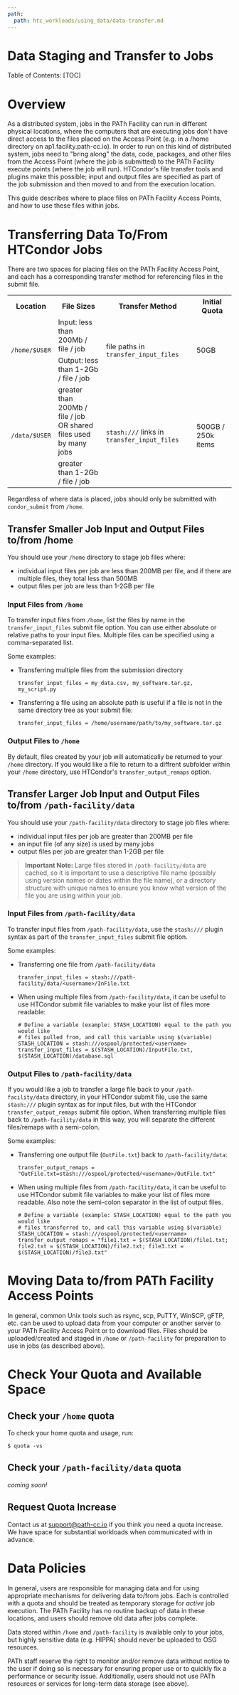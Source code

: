 ```yaml
---
path:
  path: htc_workloads/using_data/data-transfer.md
---
```


# Data Staging and Transfer to Jobs

Table of Contents: 
[TOC]

# Overview

As a distributed system, jobs in the PATh Facility can run in different physical locations, where the computers that are executing jobs don't have direct access to the files placed on the Access Point (e.g. in a /home directory on ap1.facility.path-cc.io). In order to run on this kind of distributed system, jobs need to "bring along" the data, code, packages, and other files from the Access Point (where the job is submitted) to the PATh Facility execute points (where the job will run).  HTCondor's file transfer tools and plugins make this possible; input and output files are specified as part of the job submission and then moved to and from the execution location. 

This guide describes where to place files on PATh Facility Access Points, and how to use these files within jobs. 

# Transferring Data To/From HTCondor Jobs

There are two spaces for placing files on the PATh Facility Access Point, and each has a corresponding transfer method for referencing files in the submit file. 

<table>
<tr>
  <th>Location</th>
  <th>File Sizes</th>
  <th>Transfer Method</th>
  <th>Initial Quota</th>
</tr>
<tr>
  <td rowspan="2"><code>/home/$USER</code></td>
  <td>Input: less than 200Mb / file / job</td>
  <td rowspan="2">file paths in <code>transfer_input_files</code></td>
  <td rowspan="2">50GB</td>
</tr>
<tr>
  <td>Output: less than 1-2Gb / file / job</td>
</tr>
<tr>
  <td rowspan="2"><code>/data/$USER</code></td>
  <td>greater than 200Mb / file / job <br> OR shared files used by many jobs </td>
  <td rowspan="2"><code>stash:///</code> links in <code>transfer_input_files</code></td>
  <td rowspan="2">500GB / 250k items</td>
</tr>
<tr>
  <td> greater than 1-2Gb / file / job</td>
</tr>
</table>

Regardless of where data is placed, jobs should only be submitted with `condor_submit` from `/home`. 

## Transfer Smaller Job Input and Output Files to/from /home 

You should use your `/home` directory to stage job files where: 
* individual input files per job are less than 200MB per file, and if there 
are multiple files, they total less than 500MB
* output files per job are less than 1-2GB per file

### Input Files from `/home`

To transfer input files from `/home`, list the files by name in the `transfer_input_files` submit file option. You can use either absolute or relative paths to your input files. Multiple files can be specified using a comma-separated list. 

Some examples: 

* Transferring multiple files from the submission directory
	```
	transfer_input_files = my_data.csv, my_software.tar.gz, my_script.py
	```
* Transferring a file using an absolute path is useful if a file is not in the same directory tree as your submit file: 
	```
	transfer_input_files = /home/username/path/to/my_software.tar.gz
	```

### Output Files to `/home`

By default, files created by your job will automatically be returned to your `/home` directory. If you would like a file to return to a diffrent subfolder within your `/home` directory, use HTCondor's `transfer_output_remaps` option. 

<!--For more information, see below.
Link to different guide??? --> 

## Transfer Larger Job Input and Output Files to/from `/path-facility/data`

You should use your `/path-facility/data` directory to stage job files where: 
* individual input files per job are greater than 200MB per file
* an input file (of any size) is used by many jobs
* output files per job are greater than 1-2GB per file

> **Important Note:** 
> Large files stored in `/path-facility/data` are cached, so it is important to use a 
> descriptive file name (possibly using version names or dates within the file name), or 
> a directory structure with unique names to 
> ensure you know what version of the file you are using within your job. 

### Input Files from `/path-facility/data` 

To transfer input files from `/path-facility/data`, use the `stash:///` plugin syntax as part of the `transfer_input_files` submit file option. 

Some examples: 
* Transferring one file from `/path-facility/data`
	```
	transfer_input_files = stash:///path-facility/data/<username>/InFile.txt
	```
* When using multiple files from `/path-facility/data`, it can be useful to use 
HTCondor submit file variables to make your list of files more readable: 
	```
	# Define a variable (example: STASH_LOCATION) equal to the path you would like 
	# files pulled from, and call this variable using $(variable) 
	STASH_LOCATION = stash:///ospool/protected/<username>
	transfer_input_files = $(STASH_LOCATION)/InputFile.txt, $(STASH_LOCATION)/database.sql
	```

### Output Files to `/path-facility/data`

If you would like a job to transfer a large file back to your `/path-facility/data` directory, in your HTCondor submit file, use the same `stash:///` plugin syntax as for input files, but with the HTCondor `transfer_output_remaps` submit file option. When 
transferring multiple files back to `/path-facility/data` in this way, you will separate
the different files/remaps with a semi-colon. 

Some examples: 
* Transferring one output file (`OutFile.txt`) back to `/path-facility/data`: 
	```
	transfer_output_remaps = "OutFile.txt=stash:///ospool/protected/<username>/OutFile.txt"
	```
* When using multiple files from `/path-facility/data`, it can be useful to use 
HTCondor submit file variables to make your list of files more readable. Also note 
the semi-colon separator in the list of output files. 
	```
	# Define a variable (example: STASH_LOCATION) equal to the path you would like 
	# files transferred to, and call this variable using $(variable)
	STASH_LOCATION = stash:///ospool/protected/<username>
	transfer_output_remaps = "file1.txt = $(STASH_LOCATION)/file1.txt; file2.txt = $(STASH_LOCATION)/file2.txt; file3.txt = $(STASH_LOCATION)/file3.txt"
	```

# Moving Data to/from PATh Facility Access Points

In general, common Unix tools such as rsync, scp, PuTTY, WinSCP, gFTP, etc. can be used to upload data from your computer or another server to your PATh Facility Access Point or to download files. Files should be uploaded/created and staged in `/home` or `/path-facility` for preparation to use in jobs (as described above). 

# Check Your Quota and Available Space

## Check your `/home` quota

To check your home quota and usage, run: 

	$ quota -vs

##  Check your `/path-facility/data` quota

*coming soon!*


## Request Quota Increase

Contact us at support@path-cc.io if you think you need a quota increase. We have space for substantial workloads when communicated with in advance. 

# Data Policies

In general, users are responsible for managing data and for using appropriate mechanisms for delivering data to/from jobs. Each is controlled with a quota and should be treated as temporary storage for *active* job execution. The PATh Facility has no routine backup of data in these locations, and users should remove old data after jobs complete. 

Data stored within `/home` and `/path-facility` is available only to your jobs, but highly sensitive data (e.g. HIPPA) should never be uploaded to OSG resources. 

PATh staff reserve the right to monitor and/or remove data without notice to the user if doing so is necessary for ensuring proper use or to quickly fix a performance or security issue. Additionally, users should not use PATh resources or services for long-term data storage (see above). 



